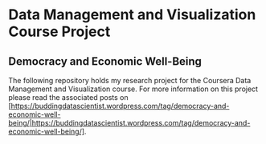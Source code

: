 # Data Management and Visualization Course Project
## Democracy and Economic Well-Being
The following repository holds my research project for the Coursera Data Management and Visualization course.  For more information on this project please read the associated posts on [https://buddingdatascientist.wordpress.com/tag/democracy-and-economic-well-being/|https://buddingdatascientist.wordpress.com/tag/democracy-and-economic-well-being/].
